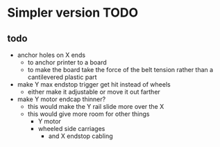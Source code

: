 # Simpler version TODO

## todo
* anchor holes on X ends
  * to anchor printer to a board
  * to make the board take the force of the belt tension rather than a cantilevered plastic part
* make Y max endstop trigger get hit instead of wheels
  * either make it adjustable or move it out farther
* make Y motor endcap thinner?
  * this would make the Y rail slide more over the X
  * this would give more room for other things
    * Y motor
    * wheeled side carriages
      * and X endstop cabling
